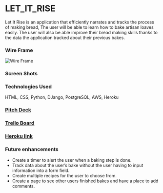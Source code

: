 # LET_IT_RISE 
Let It Rise is an application that efficiently narrates and tracks the process of making bread, The user will be able to learn how to bake artisan loaves easily. The user will also be able improve their bread making skills thanks to the data the application tracked about their previous bakes. 
### Wire Frame 
![Wire Frame](https://i.imgur.com/atrk0Rl.png)  
### Screen Shots


### Technologies Used 
HTML, CSS, Python, DJango, PostgreSQL, AWS, Heroku 
### [Pitch Deck](https://ga-students.slack.com/files/UHLQV4JE8/FKR24RPNJ/let_it_rise.key)
### [Trello Board](https://trello.com/b/EsG8KODt/get-that-dough-hackathon) 
### [Heroku link]() 
### Future enhancements 
* Create a timer to alert the user when a baking step is done. 
* Track data about the user’s bake without the user having to input information into a form field. 
* Create multiple recipes for the user to choose from. 
* Create a page to see other users finished bakes and have a place to add comments. 
